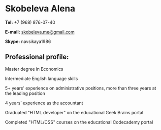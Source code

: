 # Skobeleva Alena
**Tel:** +7 (968) 876-07-40

**E-mail:** skobeleva.me@gmail.com

**Skype:** navsikaya1986

## Professional profile:

Master degree in Economics

Intermediate English language skills

5+ years' experience on administrative positions, more than three years at the leading position

4 years’ experience as the accountant

Graduated "HTML developer" on the educational Geek Brains portal

Completed "HTML/CSS" courses on the educational Codecademy portal